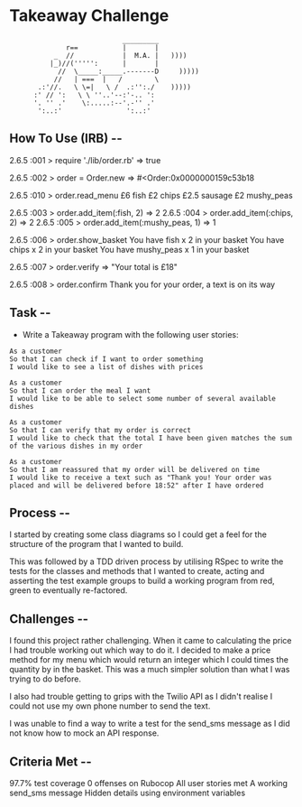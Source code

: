 Takeaway Challenge
==================
```
                            _________
              r==           |       |
           _  //            |  M.A. |   ))))
          |_)//(''''':      |       |
            //  \_____:_____.-------D     )))))
           //   | ===  |   /        \
       .:'//.   \ \=|   \ /  .:'':./    )))))
      :' // ':   \ \ ''..'--:'-.. ':
      '. '' .'    \:.....:--'.-'' .'
       ':..:'                ':..:'

 ```

How To Use (IRB) --
-----

2.6.5 :001 > require './lib/order.rb'
 => true 

2.6.5 :002 > order = Order.new
 => #<Order:0x0000000159c53b18

2.6.5 :010 > order.read_menu
£6 fish
£2 chips
£2.5 sausage
£2 mushy_peas

2.6.5 :003 > order.add_item(:fish, 2)
 => 2 
2.6.5 :004 > order.add_item(:chips, 2)
 => 2 
2.6.5 :005 > order.add_item(:mushy_peas, 1)
 => 1 

2.6.5 :006 > order.show_basket
You have fish x 2 in your basket
You have chips x 2 in your basket
You have mushy_peas x 1 in your basket

2.6.5 :007 > order.verify
 => "Your total is £18" 

2.6.5 :008 > order.confirm
Thank you for your order, a text is on its way


Task -- 
-----
* Write a Takeaway program with the following user stories:

```
As a customer
So that I can check if I want to order something
I would like to see a list of dishes with prices

As a customer
So that I can order the meal I want
I would like to be able to select some number of several available dishes

As a customer
So that I can verify that my order is correct
I would like to check that the total I have been given matches the sum of the various dishes in my order

As a customer
So that I am reassured that my order will be delivered on time
I would like to receive a text such as "Thank you! Your order was placed and will be delivered before 18:52" after I have ordered
```

Process -- 
-----
I started by creating some class diagrams so I could get a feel for the structure of the program that I wanted to build.

This was followed by a TDD driven process by utilising RSpec to write the tests for the classes and methods that I wanted to create, acting and asserting the test example groups to build a working program from red, green to eventually re-factored.

Challenges -- 
-----
I found this project rather challenging. When it came to calculating the price I had trouble working out which way to do it. I decided to make a price method for my menu which would return an integer which I could times the quantity by in the basket. This was a much simpler solution than what I was trying to do before.

I also had trouble getting to grips with the Twilio API as I didn't realise I could not use my own phone number to send the text.

I was unable to find a way to write a test for the send_sms message as I did not know how to mock an API response.

Criteria Met -- 
-----
97.7% test coverage
0 offenses on Rubocop
All user stories met
A working send_sms message
Hidden details using environment variables

